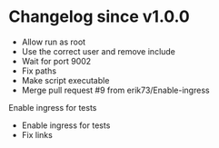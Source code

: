 # Changelog since v1.0.0
- Allow run as root 
- Use the correct user and remove include 
- Wait for port 9002 
- Fix paths 
- Make script executable 
- Merge pull request #9 from erik73/Enable-ingress

Enable ingress for tests 
- Enable ingress for tests 
- Fix links 
